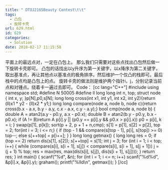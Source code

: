 ```yaml
---
title: " DTOJ2165Beauty Contest\t\t"
tags:
  - 凸包
  - 旋转卡壳
url: 629.html
id: 629
categories:
  - Solution
date: 2018-02-17 11:15:58
---
```


平面上的最远点对，一定在凸包上。 那么我们只需要对这些点找出凸包然后做一下旋转卡壳即可。 凸包的话找出以y升序为第一关键字，以x降序为第二关键字，取出基准点，再让其他点以基准点的极角排序。然后维护一个仅凸的栈即可。最后栈中的点均是凸包上的点。 旋转卡壳的做法则是维护两个指针i，j，分别记录当前点和对锺点。绕着卡一遍过去即可。 Code： \[cc lang="C++"\] #include using namespace std; #define N 50005 #define ll long long int n, top; struct node { int x, y; }p\[N\],p0,s\[N\]; long long cross(int x1, int y1, int x2, int y2){return (ll)x1 * y2 - (ll)x2 * y1;} long long compare(node a, node b, node c){return cross(b.x - a.x, b.y - a.y, c.x - a.x, c.y - a.y);} bool cmp(node a, node b) { double A = atan2(a.y - p0.y, a.x - p0.x); double B = atan2(b.y - p0.y, b.x - p0.x); if (A != B)return A p\[i\].y || (p0.y == p\[i\].y && p0.x > p\[i\].x)) p0 = p\[i\], k = i; } swap(p\[1\], p\[k\]); sort(p + 2, p + 1 + n,cmp); s\[1\] = p\[1\], s\[2\] = p\[2\], top = 2; for(int i = 3; i <= n;) { if (top - 1 && compare(s\[top - 1\], p\[i\], s\[top\]) >= 0) top--; else s\[++top\] = p\[i++\]; } } long long getmax() { long long res = 0; if (top == 2) return dis(s\[1\], s\[2\]); s\[++top\] = s\[1\]; int j = 3; for (int i = 1; i < top; i++) { while (compare(s\[i\], s\[i + 1\], s\[j\]) < compare(s\[i\], s\[i + 1\], s\[j + 1\])) j = (j + 1) % top; res = max(res, max(dis(s\[i\], s\[j\]), dis(s\[i + 1\], s\[j\]))); } return res; } int main() { scanf("%d", &n); for (int i = 1; i <= n; i++) scanf("%d%d", &p\[i\].x, &p\[i\].y); graham(); printf("%lld\\n", getmax()); } \[/cc\]